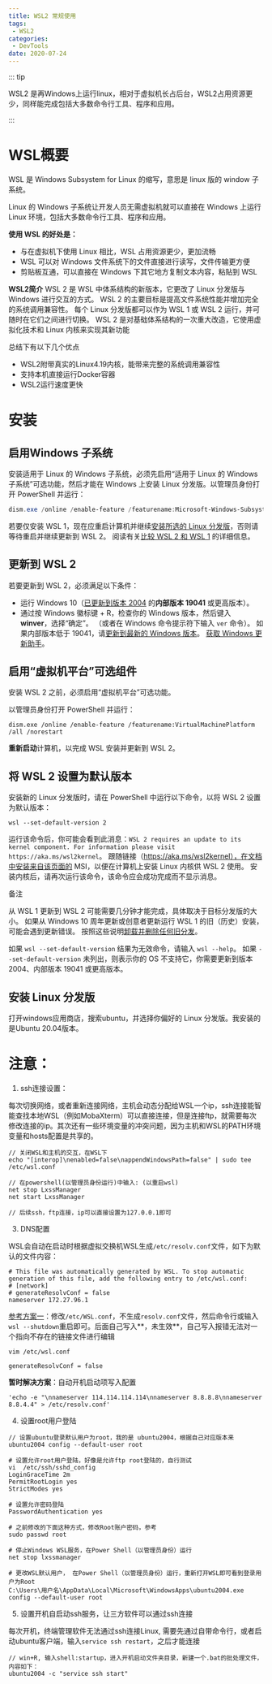 ```yaml
---
title: WSL2 常规使用
tags:
 - WSL2
categories:
 - DevTools
date: 2020-07-24
---
```


::: tip

WSL2 是再Windows上运行linux，相对于虚拟机长占后台，WSL2占用资源更少，同样能完成包括大多数命令行工具、程序和应用。

:::

<!-- more -->

# WSL概要

WSL 是 Windows Subsystem for Linux 的缩写，意思是 linux 版的 window 子系统。

Linux 的 Windows 子系统让开发人员无需虚拟机就可以直接在 Windows 上运行 Linux 环境，包括大多数命令行工具、程序和应用。

**使用 WSL 的好处是：**

* 与在虚拟机下使用 Linux 相比，WSL 占用资源更少，更加流畅
* WSL 可以对 Windows 文件系统下的文件直接进行读写，文件传输更方便
* 剪贴板互通，可以直接在 Windows 下其它地方复制文本内容，粘贴到 WSL

**WSL2简介**
WSL 2 是 WSL 中体系结构的新版本，它更改了 Linux 分发版与 Windows 进行交互的方式。 WSL 2 的主要目标是提高文件系统性能并增加完全的系统调用兼容性。 每个 Linux 分发版都可以作为 WSL 1 或 WSL 2 运行，并可随时在它们之间进行切换。 WSL 2 是对基础体系结构的一次重大改造，它使用虚拟化技术和 Linux 内核来实现其新功能

总结下有以下几个优点

* WSL2附带真实的Linux4.19内核，能带来完整的系统调用兼容性
* 支持本机直接运行Docker容器
* WSL2运行速度更快

# 安装

## 启用Windows 子系统

安装适用于 Linux 的 Windows 子系统，必须先启用“适用于 Linux 的 Windows 子系统”可选功能，然后才能在 Windows 上安装 Linux 分发版。以管理员身份打开 PowerShell 并运行：

```powershell
dism.exe /online /enable-feature /featurename:Microsoft-Windows-Subsystem-Linux /all /norestart
```

若要仅安装 WSL 1，现在应重启计算机并继续[安装所选的 Linux 分发版](https://docs.microsoft.com/zh-cn/windows/wsl/install-win10#install-your-linux-distribution-of-choice)，否则请等待重启并继续更新到 WSL 2。 阅读有关[比较 WSL 2 和 WSL 1](https://docs.microsoft.com/zh-cn/windows/wsl/compare-versions) 的详细信息。

## 更新到 WSL 2

若要更新到 WSL 2，必须满足以下条件：

- 运行 Windows 10（[已更新到版本 2004](ms-settings:windowsupdate) 的**内部版本 19041** 或更高版本）。
- 通过按 Windows 徽标键 + R，检查你的 Windows 版本，然后键入 **winver**，选择“确定”。 （或者在 Windows 命令提示符下输入 `ver` 命令）。 如果内部版本低于 19041，请[更新到最新的 Windows 版本](ms-settings:windowsupdate)。 [获取 Windows 更新助手](https://www.microsoft.com/software-download/windows10)。

## 启用“虚拟机平台”可选组件

安装 WSL 2 之前，必须启用“虚拟机平台”可选功能。

以管理员身份打开 PowerShell 并运行：

```shell
dism.exe /online /enable-feature /featurename:VirtualMachinePlatform /all /norestart
```

**重新启动**计算机，以完成 WSL 安装并更新到 WSL 2。

## 将 WSL 2 设置为默认版本

安装新的 Linux 分发版时，请在 PowerShell 中运行以下命令，以将 WSL 2 设置为默认版本：

```shell
wsl --set-default-version 2
```

运行该命令后，你可能会看到此消息：`WSL 2 requires an update to its kernel component. For information please visit https://aka.ms/wsl2kernel`。 跟随链接（https://aka.ms/wsl2kernel），在文档中安装来自该页面的 MSI，以便在计算机上安装 Linux 内核供 WSL 2 使用。 安装内核后，请再次运行该命令，该命令应会成功完成而不显示消息。

 备注

从 WSL 1 更新到 WSL 2 可能需要几分钟才能完成，具体取决于目标分发版的大小。 如果从 Windows 10 周年更新或创意者更新运行 WSL 1 的旧（历史）安装，可能会遇到更新错误。 按照这些说明[卸载并删除任何旧分发](https://docs.microsoft.com/zh-cn/windows/wsl/install-legacy#uninstallingremoving-the-legacy-distro)。

如果 `wsl --set-default-version` 结果为无效命令，请输入 `wsl --help`。 如果 `--set-default-version` 未列出，则表示你的 OS 不支持它，你需要更新到版本 2004、内部版本 19041 或更高版本。

## 安装 Linux 分发版

打开windows应用商店，搜索ubuntu，并选择你偏好的 Linux 分发版。我安装的是Ubuntu 20.04版本。

# 注意：

1. ssh连接设置：

每次切换网络，或者重新连接网络，主机会动态分配给WSL一个ip，ssh连接能智能查找本地WSL（例如MobaXterm）可以直接连接，但是连接ftp，就需要每次修改连接的ip。其次还有一些环境变量的冲突问题，因为主机和WSL的PATH环境变量和hosts配置是共享的。

```shell
// 关闭WSL和主机的交互，在WSL下
echo "[interop]\nenabled=false\nappendWindowsPath=false" | sudo tee /etc/wsl.conf

// 在powershell(以管理员身份运行)中输入: (以重启wsl)
net stop LxssManager
net start LxssManager

// 后续ssh，ftp连接，ip可以直接设置为127.0.0.1即可
```

3. DNS配置

WSL会自动在启动时根据虚拟交换机WSL生成`/etc/resolv.conf`文件，如下为默认的文件内容：

```shell
# This file was automatically generated by WSL. To stop automatic generation of this file, add the following entry to /etc/wsl.conf:
# [network]
# generateResolvConf = false
nameserver 172.27.96.1
```

[参考方案一](https://www.xieshasha.love/wsldns.iiMemory)：修改`/etc/WSL.conf`，不生成`resolv.conf`文件，然后命令行或输入`wsl --shutdown`重启即可。后面自己写入**，未生效**，自己写入报错无法对一个指向不存在的链接文件进行编辑

```shell
vim /etc/wsl.conf

generateResolvConf = false
```

**暂时解决方案**：自动开机启动项写入配置

```shell
'echo -e "\nnameserver 114.114.114.114\nnameserver 8.8.8.8\nnameserver 8.8.4.4" > /etc/resolv.conf'
```

4. 设置root用户登陆

```shell
// 设置ubuntu登录默认用户为root，我的是 ubuntu2004，根据自己对应版本来
ubuntu2004 config --default-user root

# 设置允许root用户登陆，好像是允许ftp root登陆的，自行测试
vi  /etc/ssh/sshd_config
LoginGraceTime 2m
PermitRootLogin yes
StrictModes yes

# 设置允许密码登陆
PasswordAuthentication yes

# 之前修改的下面这种方式，修改Root账户密码，参考
sudo passwd root

# 停止Windows WSL服务，在Power Shell（以管理员身份）运行
net stop lxssmanager 

# 更改WSL默认用户， 在Power Shell（以管理员身份）运行，重新打开WSL即可看到登录用户为Root
C:\Users\用户名\AppData\Local\Microsoft\WindowsApps\ubuntu2004.exe config --default-user root
```

5. 设置开机自启动ssh服务，让三方软件可以通过ssh连接

每次开机，终端管理软件无法通过ssh连接Linux, 需要先通过自带命令行，或者启动ubuntu客户端，输入`service ssh restart`，之后才能连接

```shell
// win+R, 输入shell:startup，进入开机启动文件夹目录，新建一个.bat的批处理文件，内容如下：
ubuntu2004 -c "service ssh start"
```